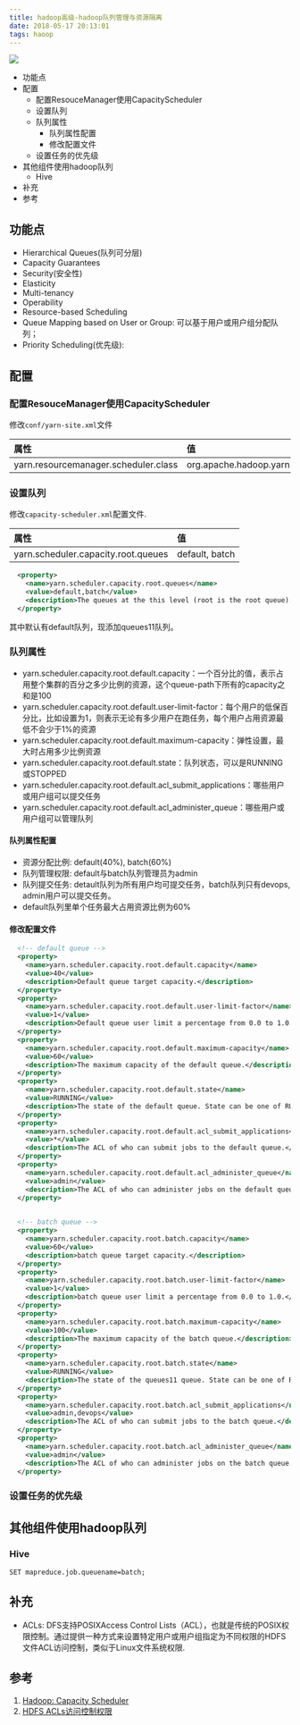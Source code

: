 ```yaml
---
title: hadoop高级-hadoop队列管理与资源隔离
date: 2018-05-17 20:13:01
tags: haoop
---
```


![](http://cleland.oss-cn-beijing.aliyuncs.com/blog/img/Hive-hive使用压缩/hive-hive使用压缩1.jpg)

<!-- more -->

<!-- MarkdownTOC -->

- 功能点
- 配置
  - 配置ResouceManager使用CapacityScheduler
  - 设置队列
  - 队列属性
    - 队列属性配置
    - 修改配置文件
  - 设置任务的优先级
- 其他组件使用hadoop队列
  - Hive
- 补充
- 参考

<!-- /MarkdownTOC -->


## 功能点
- Hierarchical Queues(队列可分层)
- Capacity Guarantees
- Security(安全性)
- Elasticity
- Multi-tenancy
- Operability
- Resource-based Scheduling
- Queue Mapping based on User or Group: 可以基于用户或用户组分配队列；
- Priority Scheduling(优先级): 

## 配置
### 配置ResouceManager使用CapacityScheduler
修改`conf/yarn-site.xml`文件

|属性|值|
|:--|:--|
|yarn.resourcemanager.scheduler.class|org.apache.hadoop.yarn.server.resourcemanager.scheduler.capacity.CapacityScheduler| 

### 设置队列
修改`capacity-scheduler.xml`配置文件.

|属性|值|
|:--|:--|
|yarn.scheduler.capacity.root.queues|default, batch | 

``` xml
  <property>
    <name>yarn.scheduler.capacity.root.queues</name>
    <value>default,batch</value>
    <description>The queues at the this level (root is the root queue).</description>
  </property>
```

 其中默认有default队列，现添加queues11队列。

### 队列属性
- yarn.scheduler.capacity.root.default.capacity：一个百分比的值，表示占用整个集群的百分之多少比例的资源，这个queue-path下所有的capacity之和是100
- yarn.scheduler.capacity.root.default.user-limit-factor：每个用户的低保百分比，比如设置为1，则表示无论有多少用户在跑任务，每个用户占用资源最低不会少于1%的资源
- yarn.scheduler.capacity.root.default.maximum-capacity：弹性设置，最大时占用多少比例资源
- yarn.scheduler.capacity.root.default.state：队列状态，可以是RUNNING或STOPPED
- yarn.scheduler.capacity.root.default.acl_submit_applications：哪些用户或用户组可以提交任务
- yarn.scheduler.capacity.root.default.acl_administer_queue：哪些用户或用户组可以管理队列

#### 队列属性配置
- 资源分配比例: default(40%), batch(60%)
- 队列管理权限: default与batch队列管理员为admin
- 队列提交任务: detault队列为所有用户均可提交任务，batch队列只有devops, admin用户可以提交任务。 
- default队列里单个任务最大占用资源比例为60%

#### 修改配置文件

``` xml
  <!-- default queue -->
  <property>
    <name>yarn.scheduler.capacity.root.default.capacity</name>
    <value>40</value>
    <description>Default queue target capacity.</description>
  </property>
  <property>
    <name>yarn.scheduler.capacity.root.default.user-limit-factor</name>
    <value>1</value>
    <description>Default queue user limit a percentage from 0.0 to 1.0.</description>
  </property>
  <property>
    <name>yarn.scheduler.capacity.root.default.maximum-capacity</name>
    <value>60</value>
    <description>The maximum capacity of the default queue.</description>
  </property>
  <property>
    <name>yarn.scheduler.capacity.root.default.state</name>
    <value>RUNNING</value>
    <description>The state of the default queue. State can be one of RUNNING or STOPPED.</description>
  </property>
  <property>
    <name>yarn.scheduler.capacity.root.default.acl_submit_applications</name>
    <value>*</value>
    <description>The ACL of who can submit jobs to the default queue.</description>
  </property>
  <property>
    <name>yarn.scheduler.capacity.root.default.acl_administer_queue</name>
    <value>admin</value>
    <description>The ACL of who can administer jobs on the default queue.</description>
  </property>
  

  <!-- batch queue -->
  <property>
    <name>yarn.scheduler.capacity.root.batch.capacity</name>
    <value>60</value>
    <description>batch queue target capacity.</description>
  </property>
  <property>
    <name>yarn.scheduler.capacity.root.batch.user-limit-factor</name>
    <value>1</value>
    <description>batch queue user limit a percentage from 0.0 to 1.0.</description>
  </property>
  <property>
    <name>yarn.scheduler.capacity.root.batch.maximum-capacity</name>
    <value>100</value>
    <description>The maximum capacity of the batch queue.</description>
  </property>
  <property>
    <name>yarn.scheduler.capacity.root.batch.state</name>
    <value>RUNNING</value>
    <description>The state of the queues11 queue. State can be one of RUNNING or STOPPED.</description>
  </property>
  <property>
    <name>yarn.scheduler.capacity.root.batch.acl_submit_applications</name>
    <value>admin,devops</value>
    <description>The ACL of who can submit jobs to the batch queue.</description>
  </property>
  <property>
    <name>yarn.scheduler.capacity.root.batch.acl_administer_queue</name>
    <value>admin</value>
    <description>The ACL of who can administer jobs on the batch queue.</description>
  </property>
```

### 设置任务的优先级

## 其他组件使用hadoop队列
### Hive
```
SET mapreduce.job.queuename=batch;
```

## 补充
- ACLs: DFS支持POSIXAccess Control Lists（ACL），也就是传统的POSIX权限控制。通过提供一种方式来设置特定用户或用户组指定为不同权限的HDFS文件ACL访问控制，类似于Linux文件系统权限.


## 参考
1. [Hadoop: Capacity Scheduler](https://hadoop.apache.org/docs/stable/hadoop-yarn/hadoop-yarn-site/CapacityScheduler.html)
2. [HDFS ACLs访问控制权限](https://blog.csdn.net/kimsungho/article/details/51418015)